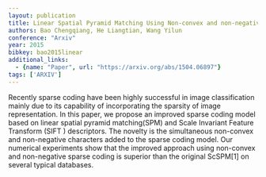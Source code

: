```yaml
---
layout: publication
title: Linear Spatial Pyramid Matching Using Non-convex and non-negative Sparse Coding for Image Classification
authors: Bao Chengqiang, He Liangtian, Wang Yilun
conference: "Arxiv"
year: 2015
bibkey: bao2015linear
additional_links:
  - {name: "Paper", url: "https://arxiv.org/abs/1504.06897"}
tags: ['ARXIV']
---
```

Recently sparse coding have been highly successful in image classification mainly due to its capability of incorporating the sparsity of image representation. In this paper, we propose an improved sparse coding model based on linear spatial pyramid matching(SPM) and Scale Invariant Feature Transform (SIFT ) descriptors. The novelty is the simultaneous non-convex and non-negative characters added to the sparse coding model. Our numerical experiments show that the improved approach using non-convex and non-negative sparse coding is superior than the original ScSPM[1] on several typical databases.
